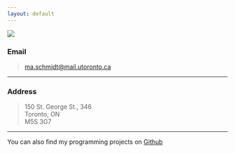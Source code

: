 ```yaml
---
layout: default
---
```


<img src="{{ site.baseurl }}/images/me_old.jpg" class="right no-mobile" />

### Email

> [ma.schmidt@mail.utoronto.ca](mailto:ma.schmidt@mail.utoronto.ca)

---

### Address

> 150 St. George St., 346  
> Toronto, ON  
> M5S 3G7

---

You can also find my programming projects on [Github](https://github.com/ma-schmidt)